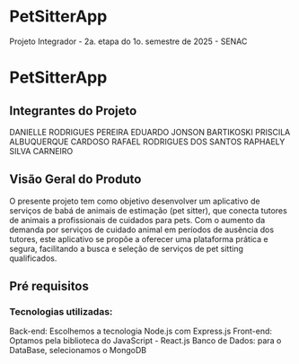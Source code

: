# PetSitterApp
Projeto Integrador - 2a. etapa do 1o. semestre de 2025 - SENAC

# PetSitterApp

## Integrantes do Projeto

 DANIELLE RODRIGUES PEREIRA
 EDUARDO JONSON BARTIKOSKI
 PRISCILA ALBUQUERQUE CARDOSO
 RAFAEL RODRIGUES DOS SANTOS
 RAPHAELY SILVA CARNEIRO

## Visão Geral do Produto

O presente projeto tem como objetivo desenvolver um aplicativo de serviços de babá de animais de estimação (pet sitter), que conecta tutores de animais a profissionais de cuidados para pets. Com o aumento da demanda por serviços de cuidado animal em períodos de ausência dos tutores, este aplicativo se propõe a oferecer uma plataforma prática e segura, facilitando a busca e seleção de serviços de pet sitting qualificados.

## Pré requisitos
### Tecnologias utilizadas:

Back-end: Escolhemos a tecnologia Node.js com Express.js
Front-end: Optamos pela biblioteca do JavaScript - React.js
Banco de Dados: para o DataBase, selecionamos o MongoDB
